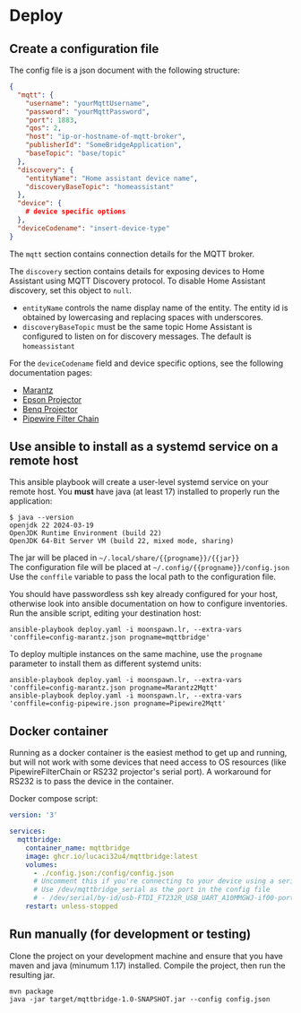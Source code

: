 # Deploy

## Create a configuration file

The config file is a json document with the following structure:

```json
{
  "mqtt": {
    "username": "yourMqttUsername",
    "password": "yourMqttPassword",
    "port": 1883,
    "qos": 2,
    "host": "ip-or-hostname-of-mqtt-broker",
    "publisherId": "SomeBridgeApplication",
    "baseTopic": "base/topic"
  },
  "discovery": {
    "entityName": "Home assistant device name",
    "discoveryBaseTopic": "homeassistant"
  },
  "device": {
    # device specific options
  },
  "deviceCodename": "insert-device-type"
}
```

The `mqtt` section contains connection details for the MQTT broker.

The `discovery` section contains details for exposing devices to Home Assistant using MQTT Discovery protocol. To disable Home Assistant discovery, set this object to `null`.
* `entityName` controls the name display name of the entity. The entity id is obtained by lowercasing and replacing spaces with underscores.
* `discoveryBaseTopic` must be the same topic Home Assistant is configured to listen on for discovery messages. The default is `homeassistant`

For the `deviceCodename` field and device specific options, see the following documentation pages:
* [Marantz](protocols/support/marantz.md)
* [Epson Projector](protocols/support/epson-projector.md)
* [Benq Projector](protocols/support/benq-projector.md)
* [Pipewire Filter Chain](protocols/support/pipewire-filter-chain.md)



## Use ansible to install as a systemd service on a remote host

This ansible playbook will create a user-level systemd service on your remote host. You **must** have java (at least 17) installed to properly run the application:
```text
$ java --version
openjdk 22 2024-03-19
OpenJDK Runtime Environment (build 22)
OpenJDK 64-Bit Server VM (build 22, mixed mode, sharing)
```
The jar will be placed in `~/.local/share/{{progname}}/{{jar}}`  
The configuration file will be placed at `~/.config/{{progname}}/config.json`
Use the `conffile` variable to pass the local path to the configuration file.

You should have passwordless ssh key already configured for your host, otherwise look into ansible documentation on how to configure inventories.
Run the ansible script, editing your destination host:

```shell
ansible-playbook deploy.yaml -i moonspawn.lr, --extra-vars 'conffile=config-marantz.json progname=mqttbridge'
```

To deploy multiple instances on the same machine, use the `progname` parameter to install them as different systemd units:

```shell
ansible-playbook deploy.yaml -i moonspawn.lr, --extra-vars 'conffile=config-marantz.json progname=Marantz2Mqtt'
ansible-playbook deploy.yaml -i moonspawn.lr, --extra-vars 'conffile=config-pipewire.json progname=Pipewire2Mqtt'
```

## Docker container

Running as a docker container is the easiest method to get up and running, but will not work with some devices that need access to OS resources (like PipewireFilterChain or RS232 projector's serial port).
A workaround for RS232 is to pass the device in the container. 

Docker compose script:

```yaml
version: '3'

services:
  mqttbridge:
    container_name: mqttbridge
    image: ghcr.io/lucaci32u4/mqttbridge:latest
    volumes: 
      - ./config.json:/config/config.json
      # Uncomment this if you're connecting to your device using a serial port and replace with your serial port path
      # Use /dev/mqttbridge_serial as the port in the config file
      # - /dev/serial/by-id/usb-FTDI_FT232R_USB_UART_A10MMGWJ-if00-port0:/dev/mqttbridge_serial
    restart: unless-stopped
```

## Run manually (for development or testing)

Clone the project on your development machine and ensure that you have maven and java (minumum 1.17) installed.
Compile the project, then run the resulting jar.
```shell
mvn package
java -jar target/mqttbridge-1.0-SNAPSHOT.jar --config config.json
```